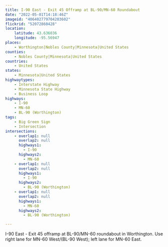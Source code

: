 ```yaml
---
title: I-90 East - Exit 45 Offramp at BL-90/MN-60 Roundabout
date: "2022-05-01T14:18:46Z"
imageid: "406402779704203602"
flickrid: "52072860428"
location:
    latitude: 43.636036
    longitude: -95.56947
places:
    - Worthington|Nobles County|Minnesota|United States
counties:
    - Nobles County|Minnesota|United States
countries:
    - United States
states:
    - Minnesota|United States
highwaytypes:
    - Interstate Highway
    - Minnesota State Highway
    - Business Loop
highways:
    - I-90
    - MN-60
    - BL-90 (Worthington)
tags:
    - Big Green Sign
    - Intersection
intersections:
    - overlap1: null
      overlap2: null
      highways1:
        - I-90
      highways2:
        - MN-60
    - overlap1: null
      overlap2: null
      highways1:
        - I-90
      highways2:
        - BL-90 (Worthington)
    - overlap1: null
      overlap2: null
      highways1:
        - MN-60
      highways2:
        - BL-90 (Worthington)

---
```

I-90 East - Exit 45 offramp at BL-90/MN-60 roundabout in Worthington.  Use right lane for MN-60 West/(BL-90 West); left lane for MN-60 East.